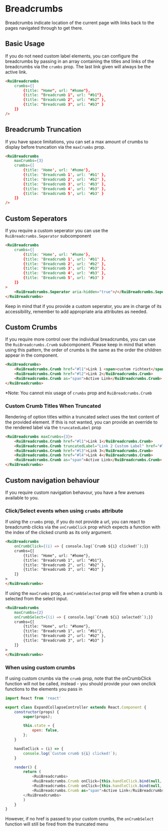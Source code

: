 # Breadcrumbs

Breadcrumbs indicate location of the current page with links back to the pages navigated through to get there. 

## Basic Usage
If you do not need custom label elements, you can configure the breadcrumbs by passing in an array containing the titles and links of the breadcrumbs via the `crumbs` prop. The last link given will always be the active link.

```html
<RuiBreadcrumbs
	crumbs={[
    	{title: "Home", url: "#home"},
    	{title: "Breadcrumb 1", url: "#b1"},
		{title: "Breadcrumb 2", url: "#b2" },
		{title: "Breadcrumb 3", url: "#b3" }
	]}
/>
```

## Breadcrumb Truncation
If you have space limitations, you can set a max amount of crumbs to display before truncation via the `maxCrumbs` prop.

```html
<RuiBreadcrumbs
	maxCrumbs={3}
	crumbs={[
    	{title: 'Home', url: '#home'},
    	{title: 'Breadcrumb 1', url: '#b1' },
		{title: 'Breadcrumb 2', url: '#b2' },
		{title: 'Breadcrumb 3', url: '#b3' },
        {title: 'Breadcrumb 4', url: '#b3' },
        {title: 'Breadcrumb 5', url: '#b3' }
	]}
/>
```

## Custom Seperators
If you require a custom seperator you can use the `RuiBreadcrumbs.Seperator` subcomponent
```html
<RuiBreadcrumbs
	crumbs={[
    	{title: 'Home', url: '#home'},
    	{title: 'Breadcrumb 1', url: '#b1' },
		{title: 'Breadcrumb 2', url: '#b2' },
		{title: 'Breadcrumb 3', url: '#b3' },
        {title: 'Breadcrumb 4', url: '#b3' },
        {title: 'Breadcrumb 5', url: '#b3' }
	]}
>
    <RuiBreadcrumbs.Seperator aria-hidden="true">/</RuiBreadcrumbs.Seperator>
</RuiBreadcrumbs> 
```

Keep in mind that if you provide a custom seperator, you are in charge of its accessibility, remember to add appropriate aria attributes as needed.

## Custom Crumbs
If you require more control over the individual breadcrumbs, you can use the `RuiBreadcrumbs.Crumb` subcomponent. Please keep in mind that when using this pattern, the order of crumbs is the same as the order the children appear in the component.

```html
<RuiBreadcrumbs> 
    <RuiBreadcrumbs.Crumb href="#l1">Link 1 <span>custom richtext</span></RuiBreadcrumbs.Crumb>
    <RuiBreadcrumbs.Crumb href="#l2">Link 2</RuiBreadcrumbs.Crumb>
    <RuiBreadcrumbs.Crumb as="span">Active Link</RuiBreadcrumbs.Crumb>
</RuiBreadcrumbs>
```

*Note: You cannot mix usage of `crumbs` prop and ```RuiBreadcrumbs.Crumb```

### Custom Crumb Titles When Truncated
Rendering of option titles within a truncated select
uses the text content of the provided element. If this is
not wanted, you can provide an override to the 
rendered label via the `truncatedLabel` prop

```html
<RuiBreadcrumbs maxCrumbs={3}>
    <RuiBreadcrumbs.Crumb href="#l1">Link 1</RuiBreadcrumbs.Crumb>
    <RuiBreadcrumbs.Crumb truncatedLabel="Link 2 Custom Label" href="#l2">Link 2</RuiBreadcrumbs.Crumb>
    <RuiBreadcrumbs.Crumb href="#l3">Link 3</RuiBreadcrumbs.Crumb>
    <RuiBreadcrumbs.Crumb href="#l4">Link 4</RuiBreadcrumbs.Crumb>
    <RuiBreadcrumbs.Crumb as="span">Active Link</RuiBreadcrumbs.Crumb>
</RuiBreadcrumbs>
```

## Custom navigation behaviour
If you require custom navigation behavour, you have a few avenues available to you.

### Click/Select events when using `crumbs` attribute
If using the `crumbs` prop, if you do not provide a url, you can react to breadcrumb clicks
via the `onCrumbClick` prop which expects a function with the index of the clicked crumb as 
its only argument.
```html
<RuiBreadcrumbs
    onCrumbClick={(i) => { console.log(`Crumb ${i} clicked!`);}}
	crumbs={[
    	{title: "Home", url: "#home"},
    	{title: "Breadcrumb 1", url: "#b1"},
		{title: "Breadcrumb 2", url: "#b2" },
		{title: "Breadcrumb 3", url: "#b3" }
	]}
>
</RuiBreadcrumbs> 
```

If using the `maxCrumbs` prop, a `onCrumbSelected` prop will fire when a crumb is selected from the select input.

```html
<RuiBreadcrumbs
    maxCrumbs={2}
    onCrumbSelect={(i) => { console.log(`Crumb ${i} selected!`);}}
	crumbs={[
    	{title: "Home", url: "#home"},
    	{title: "Breadcrumb 1", url: "#b1"},
		{title: "Breadcrumb 2", url: "#b2" },
		{title: "Breadcrumb 3", url: "#b3" }
	]}
>
</RuiBreadcrumbs> 
```

### When using custom crumbs
If using custom crumbs via the `crumb` prop, note that the onCrumbClick function will not
be called, instead - you should provide your own onclick functions to the elements you pass in

```js
import React from 'react'

export class ExpandCollapseController extends React.Component {
    constructor(props) {
        super(props);

        this.state = {
            open: false,
        };
    }

    handleClick = (i) => {
        console.log(`Custom crumb ${i} clicked!`);
    }

    render() {
        return (
            <RuiBreadcrumbs> 
            <RuiBreadcrumbs.Crumb onClick={this.handleClick.bind(null, 0)}>Link 1 <span>custom richtext</span></RuiBreadcrumbs.Crumb>
            <RuiBreadcrumbs.Crumb onClick={this.handleClick.bind(null, 1)}>Link 2</RuiBreadcrumbs.Crumb>
            <RuiBreadcrumbs.Crumb as="span">Active Link</RuiBreadcrumbs.Crumb>
        </RuiBreadcrumbs>
        )
    }
}
```

However, if no href is passed to your custom crumbs, the `onCrumbSelect` function will still
be fired from the truncated menu